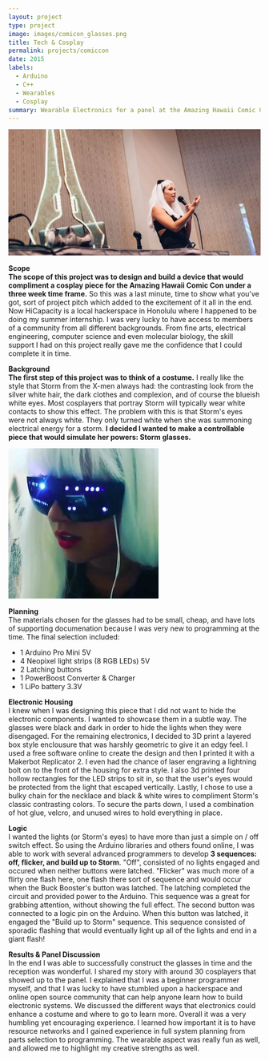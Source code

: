```yaml
---
layout: project
type: project
image: images/comicon_glasses.png
title: Tech & Cosplay
permalink: projects/comiccon
date: 2015
labels:
  - Arduino
  - C++
  - Wearables
  - Cosplay
summary: Wearable Electronics for a panel at the Amazing Hawaii Comic Con 2015
---
```


<div class="ui image">
  <img class="ui image" src="../images/comiccon_presentation.jpg">
</div>

<b> Scope </b><br/>
<b>The scope of this project was to design and build a device that would compliment a cosplay piece for the Amazing Hawaii Comic Con under a three week time frame.</b> So this was a last minute, time to show what you've got, sort of project pitch which added to the excitement of it all in the end. Now HiCapacity is a local hackerspace in Honolulu where I happened to be doing my summer internship. I was very lucky to have access to members of a community from all different backgrounds. From fine arts, electrical engineering, computer science and even molecular biology, the skill support I had on this project really gave me the confidence that I could complete it in time.

<b> Background </b><br/>
<b>The first step of this project was to think of a costume.</b> I really like the style that Storm from the X-men always had: the contrasting look from the silver white hair, the dark clothes and complexion, and of course the blueish white eyes. Most cosplayers that portray Storm will typically wear white contacts to show this effect. The problem with this is that Storm's eyes were not always white. They only turned white when she was summoning electrical energy for a storm. <b> I decided I wanted to make a controllable piece that would simulate her powers: Storm glasses.</b>

<div class="ui image">
  <img class="ui image" src="../images/comicon_glasses.png">
</div>

<b> Planning </b><br/>
The materials chosen for the glasses had to be small, cheap, and have lots of supporting documenation because I was very new to programming at the time. The final selection included:
<ul>
  <li> 1 Arduino Pro Mini 5V</li>
  <li> 4 Neopixel light strips (8 RGB LEDs) 5V</li>
  <li> 2 Latching buttons </li>
  <li> 1 PowerBoost Converter & Charger </li>
  <li> 1 LiPo battery 3.3V</li> 
</ul>

<b> Electronic Housing </b><br/>
I knew when I was designing this piece that I did not want to hide the electronic components. I wanted to showcase them in a subtle way. The glasses were black and dark in order to hide the lights when they were disengaged. For the remaining electronics, I decided to 3D print a layered box style enclousure that was harshly geometric to give it an edgy feel. I used a free software online to create the design and then I printed it with a Makerbot Replicator 2.  I even had the chance of laser engraving a lightning bolt on to the front of the housing for extra style. I also 3d printed four hollow rectangles for the LED strips to sit in, so that the user's eyes would be protected from the light that escaped vertically. Lastly, I chose to use a bulky chain for the necklace and black & white wires to compliment Storm's classic contrasting colors. To secure the parts down, I used a combination of hot glue, velcro, and unused wires to hold everything in place. 
  
<b> Logic </b><br/>
I wanted the lights (or Storm's eyes) to have more than just a simple on / off switch effect. So using the Arduino libraries and others found online, I was able to work with several advanced programmers to develop <b>3 sequences: off, flicker, and build up to Storm</b>. "Off", consisted of no lights engaged and occured when neither buttons were latched. "Flicker" was much more of a flirty one flash here, one flash there sort of sequence and would occur when the Buck Booster's button was latched. The latching completed the circuit and provided power to the Arduino. This sequence was a great for grabbing attention, without showing the full effect. The second button was connected to a logic pin on the Arduino. When this button was latched, it engaged the "Build up to Storm" sequence. This sequence consisted of sporadic flashing that would eventually light up all of the lights and end in a giant flash! 

<b> Results & Panel Discussion </b><br/> 
In the end I was able to successfully construct the glasses in time and the reception was wonderful. I shared my story with around 30 cosplayers that showed up to the panel. I explained that I was a beginner programmer myself, and that I was lucky to have stumbled upon a hackerspace and online open source community that can help anyone learn how to build electronic systems. We discussed the different ways that electronics could enhance a costume and where to go to learn more. Overall it was a very humbling yet encouraging experience. I learned how important it is to have resource networks and I gained experience in full system planning from parts selection to programming. The wearable aspect was really fun as well, and allowed me to highlight my creative strengths as well. 

